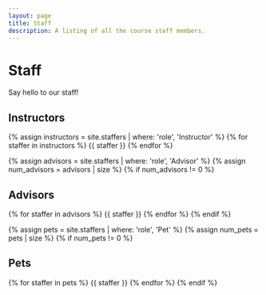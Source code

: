 ```yaml
---
layout: page
title: Staff
description: A listing of all the course staff members.
---
```


# Staff

Say hello to our staff!

## Instructors

{% assign instructors = site.staffers | where: 'role', 'Instructor' %}
{% for staffer in instructors %}
{{ staffer }}
{% endfor %}

{% assign advisors = site.staffers | where: 'role', 'Advisor' %}
{% assign num_advisors = advisors | size %}
{% if num_advisors != 0 %}
## Advisors

{% for staffer in advisors %}
{{ staffer }}
{% endfor %}
{% endif %}

{% assign pets = site.staffers | where: 'role', 'Pet' %}
{% assign num_pets = pets | size %}
{% if num_pets != 0 %}
## Pets

{% for staffer in pets %}
{{ staffer }}
{% endfor %}
{% endif %}

